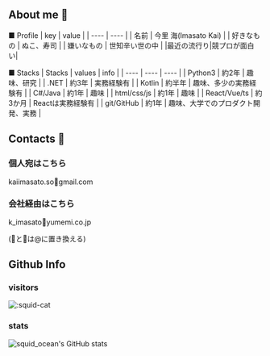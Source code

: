 ## About me 🦑

■ Profile
|  key  |  value  |
| ---- | ---- |
| 名前 |  今里 海(Imasato Kai) |
| 好きなもの | ぬこ、寿司 |
| 嫌いなもの | 世知辛い世の中 |
|最近の流行り|競プロが面白い|

■ Stacks
|  Stacks  |  values  | info |
| ---- | ---- | ---- |
| Python3 | 約2年 | 趣味、研究 |
| .NET | 約3年 | 実務経験有 |
| Kotlin | 約半年 | 趣味、多少の実務経験有 |
| C#/Java | 約1年 | 趣味 |
| html/css/js | 約1年 | 趣味 |
| React/Vue/ts | 約3か月 | Reactは実務経験有 |
| git/GitHub | 約1年 | 趣味、大学でのプロダクト開発、実務 |


## Contacts 👀

### 個人宛はこちら
kaiimasato.so🦑gmail.com

### 会社経由はこちら
k_imasato🐙yumemi.co.jp

(🦑と🐙は@に置き換える)

<!--## Current Productions 💻-->


## Github Info 

### visitors

  ![:squid-cat](https://count.getloli.com/get/@:squid-cat?theme=rule34)
  
### stats

  ![squid_ocean's GitHub stats](https://github-readme-stats.vercel.app/api?username=squid-cat&show_icons=true&theme=radical)
